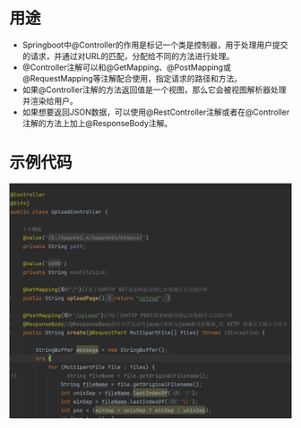 # 用途
- Springboot中@Controller的作用是标记一个类是控制器，用于处理用户提交的请求，并通过对URL的匹配，分配给不同的方法进行处理。
- @Controller注解可以和@GetMapping、@PostMapping或@RequestMapping等注解配合使用，指定请求的路径和方法。
- 如果@Controller注解的方法返回值是一个视图，那么它会被视图解析器处理并渲染给用户。
- 如果想要返回JSON数据，可以使用@RestController注解或者在@Controller注解的方法上加上@ResponseBody注解。
# 示例代码
![600](attachments/Pasted%20image%2020230223105657.png)